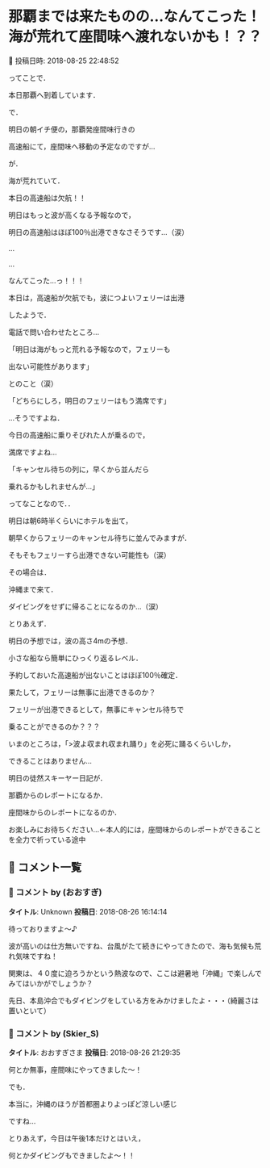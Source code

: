# 那覇までは来たものの…なんてこった！海が荒れて座間味へ渡れないかも！？？

📅 投稿日時: 2018-08-25 22:48:52

ってことで．


本日那覇へ到着しています．





で．


明日の朝イチ便の，那覇発座間味行きの


高速船にて，座間味へ移動の予定なのですが…





が．


海が荒れていて．


本日の高速船は欠航！！


明日はもっと波が高くなる予報なので，


明日の高速船はほぼ100％出港できなさそうです…（涙）


…


…


なんてこった…っ！！！





本日は，高速船が欠航でも，波につよいフェリーは出港


したようで．


電話で問い合わせたところ…


「明日は海がもっと荒れる予報なので，フェリーも


出ない可能性があります」


とのこと（涙）


「どちらにしろ，明日のフェリーはもう満席です」


…そうですよね．


今日の高速船に乗りそびれた人が乗るので，


満席ですよね…





「キャンセル待ちの列に，早くから並んだら


乗れるかもしれませんが…」





ってなことなので．．





明日は朝6時半くらいにホテルを出て，


朝早くからフェリーのキャンセル待ちに並んでみますが．


そもそもフェリーすら出港できない可能性も（涙）





その場合は．


沖縄まで来て．


ダイビングをせずに帰ることになるのか…（涙）





とりあえず．


明日の予想では，波の高さ4mの予想．


小さな船なら簡単にひっくり返るレベル．


予約しておいた高速船が出ないことはほぼ100％確定．


果たして，フェリーは無事に出港できるのか？


フェリーが出港できるとして，無事にキャンセル待ちで


乗ることができるのか？？？





いまのところは，「>波よ収まれ収まれ踊り」を必死に踊るくらいしか，


できることはありません…





明日の徒然スキーヤー日記が．


那覇からのレポートになるか．


座間味からのレポートになるのか．


お楽しみにお待ちください…←本人的には，座間味からのレポートができることを全力で祈っている途中

## 💬 コメント一覧

### 💬 コメント by (おおすぎ)
**タイトル**: Unknown
**投稿日**: 2018-08-26 16:14:14

待っておりますよ～♪



波が高いのは仕方無いですね、台風がたて続きにやってきたので、海も気候も荒れ気味ですね！



関東は、４０度に迫ろうかという熱波なので、ここは避暑地「沖縄」で楽しんでみてはいかがでしょうか？



先日、本島沖合でもダイビングをしている方をみかけましたよ・・・（綺麗さは置いといて）

### 💬 コメント by (Skier_S)
**タイトル**: おおすぎさま
**投稿日**: 2018-08-26 21:29:35

何とか無事，座間味にやってきました～！



でも．

本当に，沖縄のほうが首都圏よりよっぽど涼しい感じ

ですね…



とりあえず，今日は午後1本だけとはいえ，

何とかダイビングもできましたよ～！！

